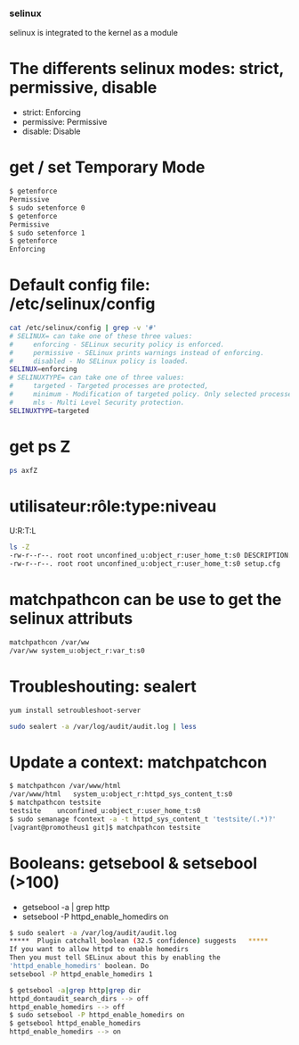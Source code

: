 ### selinux ###

selinux is integrated to the kernel as a module

# The differents selinux modes: strict, permissive, disable

* strict: Enforcing
* permissive: Permissive
* disable: Disable 

# get / set Temporary Mode  

```bash
$ getenforce
Permissive
$ sudo setenforce 0
$ getenforce
Permissive
$ sudo setenforce 1
$ getenforce
Enforcing
```
# Default config file: /etc/selinux/config

```bash
cat /etc/selinux/config | grep -v '#'
# SELINUX= can take one of these three values:
#     enforcing - SELinux security policy is enforced.
#     permissive - SELinux prints warnings instead of enforcing.
#     disabled - No SELinux policy is loaded.
SELINUX=enforcing
# SELINUXTYPE= can take one of three values:
#     targeted - Targeted processes are protected,
#     minimum - Modification of targeted policy. Only selected processes are protected.
#     mls - Multi Level Security protection.
SELINUXTYPE=targeted
```

# get  ps Z
```bash
ps axfZ
```

# utilisateur:rôle:type:niveau
U:R:T:L
```bash
ls -Z
-rw-r--r--. root root unconfined_u:object_r:user_home_t:s0 DESCRIPTION.rst
-rw-r--r--. root root unconfined_u:object_r:user_home_t:s0 setup.cfg
```

# matchpathcon can be use to get the selinux attributs
```bash
matchpathcon /var/ww
/var/ww	system_u:object_r:var_t:s0
```

# Troubleshouting: sealert
```bash
yum install setroubleshoot-server

sudo sealert -a /var/log/audit/audit.log | less
```

# Update a context: matchpatchcon
```bash
$ matchpathcon /var/www/html
/var/www/html	system_u:object_r:httpd_sys_content_t:s0
$ matchpathcon testsite
testsite	unconfined_u:object_r:user_home_t:s0
$ sudo semanage fcontext -a -t httpd_sys_content_t 'testsite/(.*)?'
[vagrant@promotheus1 git]$ matchpathcon testsite
```

# Booleans: getsebool & setsebool (>100)

* getsebool -a | grep http
* setsebool -P httpd_enable_homedirs on

```bash
$ sudo sealert -a /var/log/audit/audit.log
*****  Plugin catchall_boolean (32.5 confidence) suggests   *****
If you want to allow httpd to enable homedirs
Then you must tell SELinux about this by enabling the 
'httpd_enable_homedirs' boolean. Do
setsebool -P httpd_enable_homedirs 1
```

```bash
$ getsebool -a|grep http|grep dir
httpd_dontaudit_search_dirs --> off
httpd_enable_homedirs --> off
$ sudo setsebool -P httpd_enable_homedirs on
$ getsebool httpd_enable_homedirs
httpd_enable_homedirs --> on
```


